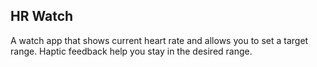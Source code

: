 ## HR Watch

A watch app that shows current heart rate and allows you to set a target range. Haptic feedback help you stay in the desired range.